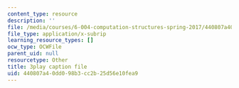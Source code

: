 ```yaml
---
content_type: resource
description: ''
file: /media/courses/6-004-computation-structures-spring-2017/440807a40dd098b3cc2b25d56e10fea9_q38KAGAKORk.srt
file_type: application/x-subrip
learning_resource_types: []
ocw_type: OCWFile
parent_uid: null
resourcetype: Other
title: 3play caption file
uid: 440807a4-0dd0-98b3-cc2b-25d56e10fea9
---
```


